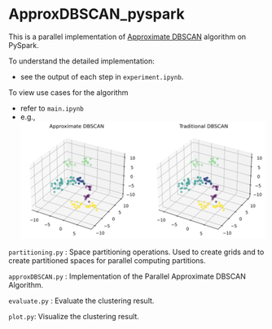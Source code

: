 # ApproxDBSCAN_pyspark

This is a parallel implementation of [Approximate DBSCAN](https://sites.google.com/view/approxdbscan) algorithm on PySpark.

To understand the detailed implementation:
- see the output of each step in `experiment.ipynb`.

To view use cases for the algorithm
- refer to `main.ipynb`
- e.g., ![egplot](figs/random_ApproxDBSCAN.png)

`partitioning.py` : Space partitioning operations. Used to create grids and to create partitioned spaces for parallel computing partitions.

`approxDBSCAN.py` : Implementation of the Parallel Approximate DBSCAN Algorithm.

`evaluate.py` : Evaluate the clustering result.

`plot.py`: Visualize the clustering result.